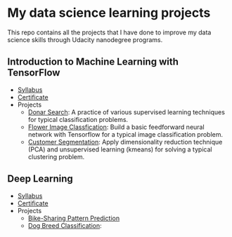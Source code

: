 # My data science learning projects

This repo contains all the projects that I have done to improve my data science skills through Udacity nanodegree programs.
## Introduction to Machine Learning with TensorFlow
- [Syllabus](https://github.com/dingdl/ds-learning-projects/blob/master/docs/syllabus_intro_ml.pdf)
- [Certificate](https://github.com/dingdl/ds-learning-projects/blob/master/docs/certificate_intro_ml.pdf)
- Projects
  - [Donar Search](https://github.com/dingdl/ds-learning-projects/tree/master/01-donar-search): A practice of various supervised learning techniques for typical classification problems.
  - [Flower Image Classfication](https://github.com/dingdl/ds-learning-projects/tree/master/02-flower-classification): Build a basic feedforward neural network with Tensorflow for a typical image classification problem.  
  - [Customer Segmentation](https://github.com/dingdl/ds-learning-projects/blob/master/03-customer-segmentation/main.ipynb): Apply dimensionality reduction technique (PCA) and unsupervised learning (kmeans) for solving a typical clustering problem.
## Deep Learning
- [Syllabus]()
- [Certificate]()
- Projects
  - [Bike-Sharing Pattern Prediction](https://github.com/dingdl/ds-learning-projects/tree/master/04-bikesharing-pattern-prediction)
  - [Dog Breed Classification](https://github.com/dingdl/ds-learning-projects/tree/master/05-dog-breed-classification): 
